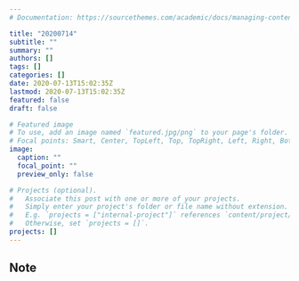 ```yaml
---
# Documentation: https://sourcethemes.com/academic/docs/managing-content/

title: "20200714"
subtitle: ""
summary: ""
authors: []
tags: []
categories: []
date: 2020-07-13T15:02:35Z
lastmod: 2020-07-13T15:02:35Z
featured: false
draft: false

# Featured image
# To use, add an image named `featured.jpg/png` to your page's folder.
# Focal points: Smart, Center, TopLeft, Top, TopRight, Left, Right, BottomLeft, Bottom, BottomRight.
image:
  caption: ""
  focal_point: ""
  preview_only: false

# Projects (optional).
#   Associate this post with one or more of your projects.
#   Simply enter your project's folder or file name without extension.
#   E.g. `projects = ["internal-project"]` references `content/project/deep-learning/index.md`.
#   Otherwise, set `projects = []`.
projects: []
---
```


## Note


